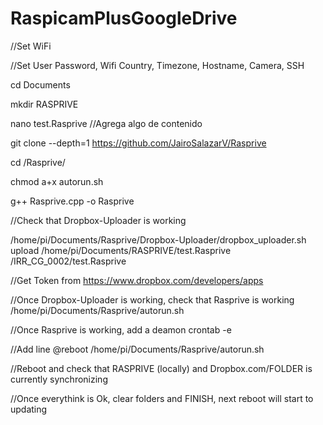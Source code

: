 # RaspicamPlusGoogleDrive

//Set WiFi

//Set User Password, Wifi Country, Timezone, Hostname, Camera, SSH

cd Documents

mkdir RASPRIVE

nano test.Rasprive //Agrega algo de contenido

git clone --depth=1 https://github.com/JairoSalazarV/Rasprive

cd /Rasprive/

chmod a+x autorun.sh

g++ Rasprive.cpp -o Rasprive

//Check that Dropbox-Uploader is working

/home/pi/Documents/Rasprive/Dropbox-Uploader/dropbox_uploader.sh upload /home/pi/Documents/RASPRIVE/test.Rasprive /IRR_CG_0002/test.Rasprive

//Get Token from https://www.dropbox.com/developers/apps

//Once Dropbox-Uploader is working, check that Rasprive is working
/home/pi/Documents/Rasprive/autorun.sh
 
//Once Rasprive is working, add a deamon
crontab -e 

//Add line
@reboot /home/pi/Documents/Rasprive/autorun.sh

//Reboot and check that RASPRIVE (locally) and Dropbox.com/FOLDER is currently synchronizing

//Once everythink is Ok, clear folders and FINISH, next reboot will start to updating

